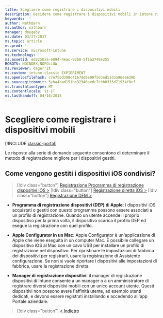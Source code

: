 ```yaml
---
title: Scegliere come registrare i dispositivi mobili
description: Decidere come registrare i dispositivi mobili in Intune rispondendo ad alcune semplici domande
keywords: ''
author: NathBarn
ms.author: nathbarn
manager: dougeby
ms.date: 03/27/2017
ms.topic: article
ms.prod: ''
ms.service: microsoft-intune
ms.technology: ''
ms.assetid: ed9250aa-e894-4eac-92b8-5f1a3748e255
ROBOTS: NOINDEX,NOFOLLOW
ms.reviewer: dagerrit
ms.custom: intune-classic EXPIERIMENT
ms.openlocfilehash: c7e750d308c4167dd6e99f503ed52d3a96ea630b
ms.sourcegitcommit: 5eba4bad151be32346aedc7cbb0333d71934f8cf
ms.translationtype: HT
ms.contentlocale: it-IT
ms.lasthandoff: 04/16/2018
---
```

# <a name="choose-how-to-enroll-mobile-devices"></a>Scegliere come registrare i dispositivi mobili

[!INCLUDE [classic-portal](../includes/classic-portal.md)]

Le risposte alla serie di domande seguente consentono di determinare il metodo di registrazione migliore per i dispositivi gestiti.

## <a name="how-will-you-manage-shared-ios-devices"></a>**Come vengono gestiti i dispositivi iOS condivisi?**

> [!div class="button"]
> [Registrazione Programma di registrazione dispositivi iOS >](/intune-classic/deploy-use/ios-device-enrollment-program-in-microsoft-intune)
> [!div class="button"]
> [Registrazione diretta iOS >](/intune-classic/deploy-use/ios-direct-enrollment-in-microsoft-intune)
> [!div class="button"]
> [Registrazione DEM >](/intune-classic/deploy-use/enroll-corporate-owned-devices-with-the-device-enrollment-manager-in-microsoft-intune)

  - **Programma di registrazione dispositivi (DEP) di Apple**: i dispositivi iOS acquistati o gestiti con questo programma possono essere associati a un profilo di registrazione. Quando un utente accende il proprio dispositivo per la prima volta, il dispositivo scarica il profilo DEP ed esegue la registrazione con quel profilo.

  - **Apple Configurator in un Mac**: Apple Configurator è un'applicazione di Apple che viene eseguita in un computer Mac. È possibile collegare un dispositivo iOS al Mac con un cavo USB per installare un profilo di registrazione nel dispositivo. Per ripristinare le impostazioni di fabbrica dei dispositivi per registrarli, usare la registrazione di Assistente configurazione. Se non si vuole riportare i dispositivi alle impostazioni di fabbrica, usare la registrazione diretta.

  - **Manager di registrazione dispositivi**: il manager di registrazione dispositivi di Intune consente a un manager o a un amministratore di registrare diversi dispositivi mobili con un unico account utente. Questi dispositivi non possono avere l'affinità utente, ad esempio utenti dedicati, e devono essere registrati installando e accedendo all'app Portale aziendale.

> [!div class="button"]
> [< Indietro](choose-how-to-enroll-devices3.md)
